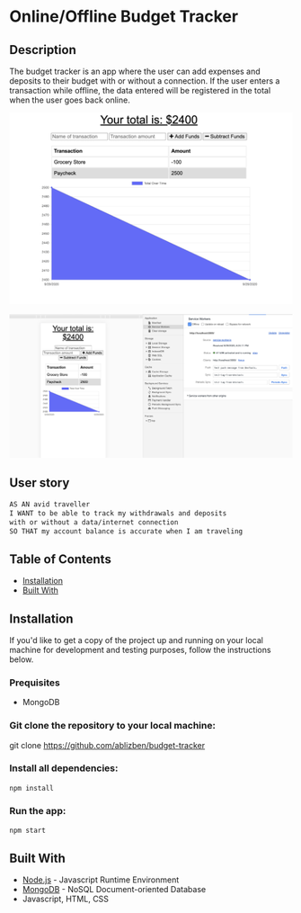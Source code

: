 # Online/Offline Budget Tracker

## Description

The budget tracker is an app where the user can add expenses and deposits to their budget with or without a connection. If the user enters a transaction while offline, the data entered will be registered in the total when the user goes back online.



![](budgettracker1.png)

![](budgettracker2.png)

## User story

``` 
AS AN avid traveller
I WANT to be able to track my withdrawals and deposits
with or without a data/internet connection
SO THAT my account balance is accurate when I am traveling

```


## Table of Contents
            
* [Installation](#Installation)
* [Built With](#Usage) 


## Installation

If you'd like to get a copy of the project up and running on your local machine for development and testing purposes, follow the instructions below.

### Prequisites

- MongoDB

### Git clone the repository to your local machine:

 git clone https://github.com/ablizben/budget-tracker


### Install all dependencies:

    npm install

### Run the app:

    npm start

## Built With

- [Node.js](https://nodejs.org/en/) - Javascript Runtime Environment
- [MongoDB](https://mongodb.com/) - NoSQL Document-oriented Database
- Javascript, HTML, CSS
